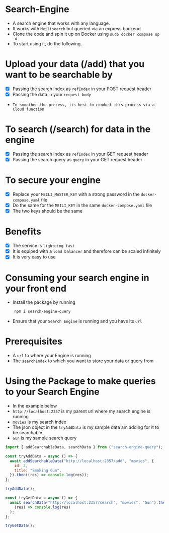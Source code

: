 # Search-Engine
* A search engine that works with any language.
* It works with `Meilisearch` but queried via an express backend.
* Clone the code and spin it up on Docker using `sudo docker compose up -d`
* To start using it, do the following.
# Upload your data (/add) that you want to be searchable by
* [x] Passing the search index as `refIndex` in your POST request header
* [x] Passing the data in your `request body`
* `To smoothen the process, its best to conduct this process via a Cloud function`
# To search (/search) for data in the engine
* [x] Passing the search index as `refIndex` in your GET request header
* [x] Passing the search query as `query` in your GET request header
# To secure your engine
* [x] Replace your `MEILI_MASTER_KEY` with a strong password in the `docker-compose.yaml` file
* [x] Do the same for the `MEILI_KEY` in the same `docker-compose.yaml` file
* [x] The two keys should be the same
# Benefits
* [x] The service is `lightning fast`
* [x] It is equiped with a `load balancer` and therefore can be scaled infinitely
* [x] It is very easy to use
# Consuming your search engine in your front end

- Install the package by running

```bash
    npm i search-engine-query
```
- Ensure that your `Search Engine` is running and you have its `url`

# Prerequisites

- A `url` to where your Engine is running
- The `searchIndex` to which you want to store your data or query from

# Using the Package to make queries to your Search Engine

- In the example below
- `http://localhost:2357` is my parent url where my search engine is running
- `movies` is my search index
- The json object in the `tryAddData` is my sample data am adding for it to be searchable
- `Gun` is my sample search query

```javascript
import { addSearchableData, searchData } from ("search-engine-query");

const tryAddData = async () => {
  await addSearchableData("http://localhost:2357/add", "movies", {
    id: 2,
    title: "Smoking Gun",
  }).then((res) => console.log(res));
};

tryAddData();

const tryGetData = async () => {
  await searchData("http://localhost:2357/search", "movies", "Gun").then(
    (res) => console.log(res)
  );
};

tryGetData();
```
